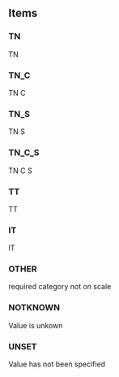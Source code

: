

<!-- end of short definition -->
## Items

### TN
TN

### TN_C
TN C

### TN_S
TN S

### TN_C_S
TN C S

### TT
TT

### IT
IT

### OTHER
required category not on scale

### NOTKNOWN
Value is unkown

### UNSET
Value has not been specified
